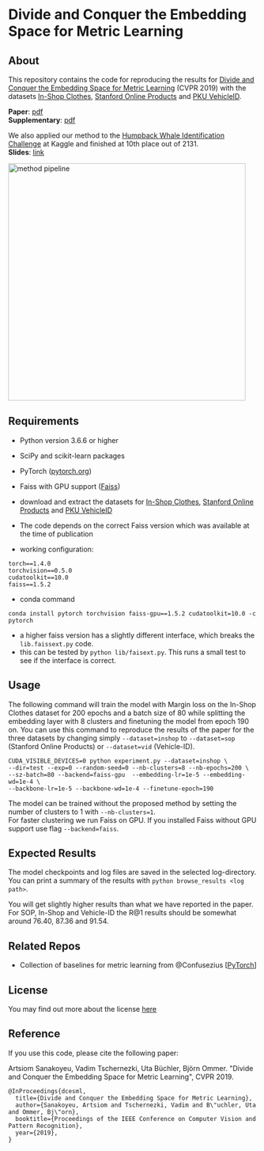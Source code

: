 # Divide and Conquer the Embedding Space for Metric Learning

## About

This repository contains the code for reproducing the results for [Divide and Conquer the Embedding Space for Metric Learning](http://openaccess.thecvf.com/content_CVPR_2019/papers/Sanakoyeu_Divide_and_Conquer_the_Embedding_Space_for_Metric_Learning_CVPR_2019_paper.pdf) (CVPR 2019) with the datasets [In-Shop Clothes](http://mmlab.ie.cuhk.edu.hk/projects/DeepFashion/InShopRetrieval.html), [Stanford Online Products](http://cvgl.stanford.edu/projects/lifted_struct/) and [PKU VehicleID](https://www.pkuml.org/resources/pku-vehicleid.html).

**Paper**: [pdf](http://openaccess.thecvf.com/content_CVPR_2019/papers/Sanakoyeu_Divide_and_Conquer_the_Embedding_Space_for_Metric_Learning_CVPR_2019_paper.pdf)  
**Supplementary**: [pdf](http://openaccess.thecvf.com/content_CVPR_2019/supplemental/Sanakoyeu_Divide_and_Conquer_CVPR_2019_supplemental.pdf)

We also applied our method to the [Humpback Whale Identification Challenge](https://www.kaggle.com/c/humpback-whale-identification/overview) at Kaggle and finished at 10th place out of 2131.  
**Slides**: [link](https://slides.com/asanakoy/metric-learning-kaggle-whales)

<img src="https://asanakoy.github.io/images/teaser_cvpr19_dml.jpg" width="480" alt="method pipeline">

## Requirements

- Python version 3.6.6 or higher
- SciPy and scikit-learn packages
- PyTorch ([pytorch.org](http://pytorch.org))
- Faiss with GPU support ([Faiss](https://github.com/facebookresearch/faiss))
- download and extract the datasets for [In-Shop Clothes](http://mmlab.ie.cuhk.edu.hk/projects/DeepFashion/InShopRetrieval.html), [Stanford Online Products](http://cvgl.stanford.edu/projects/lifted_struct/) and [PKU VehicleID](https://www.pkuml.org/resources/pku-vehicleid.html)

- The code depends on the correct Faiss version which was available at the time of publication
- working configuration:
```
torch==1.4.0
torchvision==0.5.0
cudatoolkit==10.0
faiss==1.5.2
```

- conda command
```
conda install pytorch torchvision faiss-gpu==1.5.2 cudatoolkit=10.0 -c pytorch
```
- a higher faiss version has a slightly different interface, which breaks the `lib.faissext.py` code.
- this can be tested by `python lib/faisext.py`. This runs a small test to see if the interface is correct.

## Usage

The following command will train the model with Margin loss on the In-Shop Clothes dataset for 200 epochs and a batch size of 80 while splitting the embedding layer with 8 clusters and finetuning the model from epoch 190 on. You can use this command to reproduce the results of the paper for the three datasets by changing simply `--dataset=inshop` to `--dataset=sop` (Stanford Online Products) or `--dataset=vid` (Vehicle-ID).

```
CUDA_VISIBLE_DEVICES=0 python experiment.py --dataset=inshop \
--dir=test --exp=0 --random-seed=0 --nb-clusters=8 --nb-epochs=200 \
--sz-batch=80 --backend=faiss-gpu  --embedding-lr=1e-5 --embedding-wd=1e-4 \
--backbone-lr=1e-5 --backbone-wd=1e-4 --finetune-epoch=190
```

The model can be trained without the proposed method by setting the number of clusters to 1 with `--nb-clusters=1`.  
For faster clustering we run Faiss on GPU. If you installed Faiss without GPU support use flag `--backend=faiss`.
## Expected Results

The model checkpoints and log files are saved in the selected log-directory. You can print a summary of the results with `python browse_results <log path>`.

You will get slightly higher results than what we have reported in the paper. For SOP, In-Shop and Vehicle-ID the R@1 results should be somewhat around 76.40, 87.36 and 91.54.

## Related Repos

- Collection of baselines for metric learning from @Confusezius [[PyTorch](https://github.com/Confusezius/Deep-Metric-Learning-Baselines)]

## License

You may find out more about the license [here](LICENSE)

## Reference

If you use this code, please cite the following paper:

Artsiom Sanakoyeu, Vadim Tschernezki, Uta Büchler, Björn Ommer. "Divide and Conquer the Embedding Space for Metric Learning", CVPR 2019.

```
@InProceedings{dcesml,
  title={Divide and Conquer the Embedding Space for Metric Learning},
  author={Sanakoyeu, Artsiom and Tschernezki, Vadim and B\"uchler, Uta and Ommer, Bj\"orn},
  booktitle={Proceedings of the IEEE Conference on Computer Vision and Pattern Recognition},
  year={2019},
}
```
